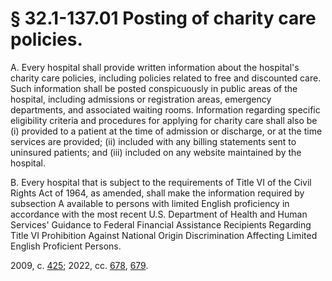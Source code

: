 # § 32.1-137.01 Posting of charity care policies.

<p>A. Every hospital shall provide written information about the hospital's charity care policies, including policies related to free and discounted care. Such information shall be posted conspicuously in public areas of the hospital, including admissions or registration areas, emergency departments, and associated waiting rooms. Information regarding specific eligibility criteria and procedures for applying for charity care shall also be (i) provided to a patient at the time of admission or discharge, or at the time services are provided; (ii) included with any billing statements sent to uninsured patients; and (iii) included on any website maintained by the hospital.</p><p>B. Every hospital that is subject to the requirements of Title VI of the Civil Rights Act of 1964, as amended, shall make the information required by subsection A available to persons with limited English proficiency in accordance with the most recent U.S. Department of Health and Human Services' Guidance to Federal Financial Assistance Recipients Regarding Title VI Prohibition Against National Origin Discrimination Affecting Limited English Proficient Persons.</p><p>2009, c. <a href='http://lis.virginia.gov/cgi-bin/legp604.exe?091+ful+CHAP0425'>425</a>; 2022, cc. <a href='http://lis.virginia.gov/cgi-bin/legp604.exe?221+ful+CHAP0678'>678</a>, <a href='http://lis.virginia.gov/cgi-bin/legp604.exe?221+ful+CHAP0679'>679</a>.</p>